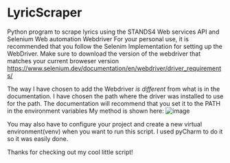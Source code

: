 # LyricScraper
Python program to scrape lyrics using the STANDS4 Web services API and Selenium Web automation Webdriver
For your personal use, it is recommended that you follow the  Selenim Implementation for setting up the 
WebDriver. Make sure to download the version of the webdriver that matches your current broweser version
https://www.selenium.dev/documentation/en/webdriver/driver_requirements/


The way I have chosen to add the Webdriver _is different_ from what is in the documentation. I have chosen the path where the driver was installed to use for the path.
The documentation will recommend that you set it to the PATH in the environment variables
My method is shown here: 
![image](https://user-images.githubusercontent.com/18224357/116826353-6d9e0680-ab48-11eb-94b9-e47037db10f3.png)


You may also have to configure your project and create a new virtual environment(venv) when you want to run this script. I used pyCharm to do it so it was easily done.

Thanks for checking out my cool little script!
